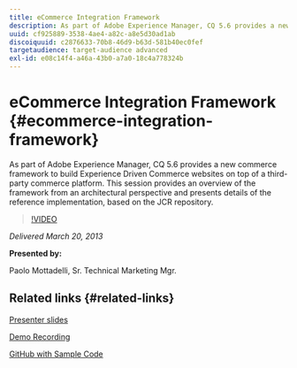 ```yaml
---
title: eCommerce Integration Framework
description: As part of Adobe Experience Manager, CQ 5.6 provides a new Commerce Framework to build Experience Driven Commerce websites on top of a third-party commerce platform. This session provides an overview of the framework from an architectural perspective and presents some details of the reference implementation, based on the JCR repository.
uuid: cf925889-3538-4ae4-a82c-a8e5d30ad1ab
discoiquuid: c2876633-70b8-46d9-b63d-581b40ec0fef
targetaudience: target-audience advanced
exl-id: e08c14f4-a46a-43b0-a7a0-18c4a778324b
---
```

# eCommerce Integration Framework {#ecommerce-integration-framework}

As part of Adobe Experience Manager, CQ 5.6 provides a new commerce framework to build Experience Driven Commerce websites on top of a third-party commerce platform. This session provides an overview of the framework from an architectural perspective and presents details of the reference implementation, based on the JCR repository.

>[!VIDEO](https://video.tv.adobe.com/v/19577/?quality=9)

*Delivered March 20, 2013*

**Presented by:**

Paolo Mottadelli, Sr. Technical Marketing Mgr.

## Related links {#related-links}

[Presenter slides](https://www.slideshare.net/paolomoz/aem-cq-ecommerce-framework)

[Demo Recording](https://vimeo.com/62251523)

[GitHub with Sample Code](https://github.com/paolomoz/cq-commerce-impl-sample)
